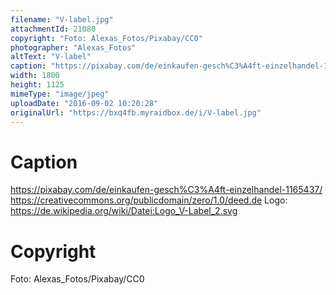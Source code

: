 ```yaml
---
filename: "V-label.jpg"
attachmentId: 21080
copyright: "Foto: Alexas_Fotos/Pixabay/CC0"
photographer: "Alexas_Fotos"
altText: "V-label"
caption: "https://pixabay.com/de/einkaufen-gesch%C3%A4ft-einzelhandel-1165437/\nhttps://creativecommons.org/publicdomain/zero/1.0/deed.de\nLogo: https://de.wikipedia.org/wiki/Datei:Logo_V-Label_2.svg"
width: 1800
height: 1125
mimeType: "image/jpeg"
uploadDate: "2016-09-02 10:20:28"
originalUrl: "https://bxq4fb.myraidbox.de/i/V-label.jpg"
---
```


# Caption

https://pixabay.com/de/einkaufen-gesch%C3%A4ft-einzelhandel-1165437/
https://creativecommons.org/publicdomain/zero/1.0/deed.de
Logo: https://de.wikipedia.org/wiki/Datei:Logo_V-Label_2.svg

# Copyright

Foto: Alexas_Fotos/Pixabay/CC0
